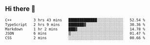 ## Hi there 👋

 <!--START_SECTION:waka-->

```txt
C++          3 hrs 43 mins   █████████████░░░░░░░░░░░░   52.54 %
TypeScript   2 hrs 9 mins    ███████▓░░░░░░░░░░░░░░░░░   30.36 %
Markdown     1 hr 2 mins     ███▓░░░░░░░░░░░░░░░░░░░░░   14.78 %
JSON         6 mins          ▒░░░░░░░░░░░░░░░░░░░░░░░░   01.47 %
CSS          2 mins          ░░░░░░░░░░░░░░░░░░░░░░░░░   00.66 %
```

<!--END_SECTION:waka-->

<!--
**ValentinRapp/ValentinRapp** is a ✨ _special_ ✨ repository because its `README.md` (this file) appears on your GitHub profile.

Here are some ideas to get you started:

- 🔭 I’m currently working on ...
- 🌱 I’m currently learning ...
- 👯 I’m looking to collaborate on ...
- 🤔 I’m looking for help with ...
- 💬 Ask me about ...
- 📫 How to reach me: ...
- 😄 Pronouns: ...
- ⚡ Fun fact: ...
-->
